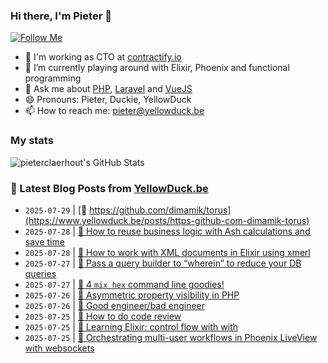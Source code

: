 ### Hi there, I'm Pieter 👋  
[![Follow Me](https://img.shields.io/github/followers/pieterclaerhout?label=Follow&style=social)](https://github.com/pieterclaerhout)

- 🏢 I'm working as CTO at [contractify.io](https://contractify.io)
- 🌱 I’m currently playing around with Elixir, Phoenix and functional programming
- 💬 Ask me about [PHP](https://php.net), [Laravel](http://laravel.com) and [VueJS](https://vuejs.org)
- 😄 Pronouns: Pieter, Duckie, YellowDuck
- 📫 How to reach me: pieter@yellowduck.be

### My stats

![pieterclaerhout's GitHub Stats](https://github-readme-stats.vercel.app/api?username=pieterclaerhout&show_icons=true&count_private=true&line_height=40)

### 📩 Latest Blog Posts from [YellowDuck.be](https://www.yellowduck.be/)
<!-- BLOG-POST-LIST:START -->
- `2025-07-29` | [🔗 https://github.com/dimamik/torus](https://www.yellowduck.be/posts/https-github-com-dimamik-torus)  
- `2025-07-28` | [🔗 How to reuse business logic with Ash calculations and save time](https://www.yellowduck.be/posts/how-to-reuse-business-logic-with-ash-calculations-and-save-time)  
- `2025-07-28` | [🔗 How to work with XML documents in Elixir using xmerl](https://www.yellowduck.be/posts/how-to-work-with-xml-documents-in-elixir-using-xmerl)  
- `2025-07-27` | [🔗 Pass a query builder to “wherein” to reduce your DB queries](https://www.yellowduck.be/posts/pass-a-query-builder-to-wherein-to-reduce-your-db-queries)  
- `2025-07-27` | [🔗 4 `mix hex` command line goodies!](https://www.yellowduck.be/posts/4-mix-hex-command-line-goodies)  
- `2025-07-26` | [🔗 Asymmetric property visibility in PHP](https://www.yellowduck.be/posts/asymmetric-property-visibility-in-php)  
- `2025-07-26` | [🔗 Good engineer/bad engineer](https://www.yellowduck.be/posts/good-engineer-bad-engineer)  
- `2025-07-25` | [🐥 How to do code review](https://www.yellowduck.be/posts/how-to-do-code-review)  
- `2025-07-25` | [🔗 Learning Elixir: control flow with with](https://www.yellowduck.be/posts/learning-elixir-control-flow-with-with)  
- `2025-07-25` | [🔗 Orchestrating multi-user workflows in Phoenix LiveView with websockets](https://www.yellowduck.be/posts/orchestrating-multi-user-workflows-in-phoenix-liveview-with-websockets)  

<!-- BLOG-POST-LIST:END -->
